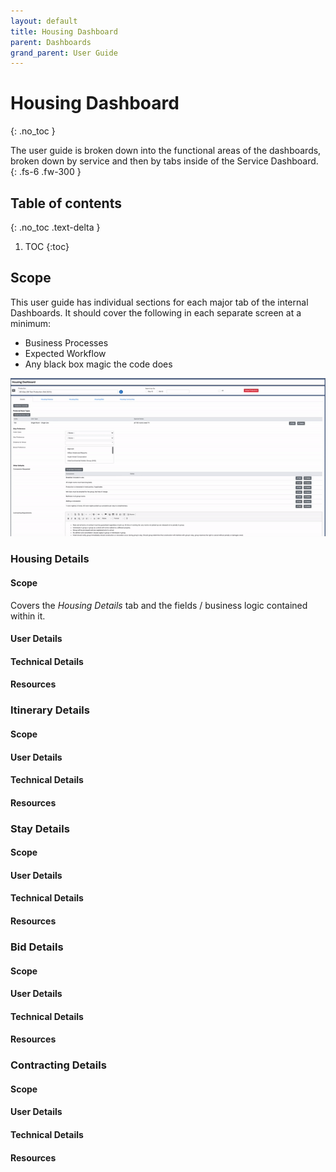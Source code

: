 ```yaml
---
layout: default
title: Housing Dashboard
parent: Dashboards
grand_parent: User Guide
---
```


# Housing Dashboard
{: .no_toc }


The user guide is broken down into the functional areas of the dashboards, broken down by service and then by tabs inside of the Service Dashboard.
{: .fs-6 .fw-300 }

## Table of contents
{: .no_toc .text-delta }

1. TOC
{:toc}

## Scope
This user guide has individual sections for each major tab of the internal Dashboards.  It should cover the following in each separate screen at a minimum:
- Business Processes
- Expected Workflow
- Any black box magic the code does

<img src="https://github.com/rr-salesforce/voyajerwiki/blob/main/assets/images/housing-details.gif"/>

### Housing Details
#### Scope
Covers the *Housing Details* tab and the fields / business logic contained within it.

#### User Details

#### Technical Details

#### Resources

### Itinerary Details
#### Scope
#### User Details
#### Technical Details
#### Resources
### Stay Details
#### Scope
#### User Details
#### Technical Details
#### Resources
### Bid Details
#### Scope
#### User Details
#### Technical Details
#### Resources
### Contracting Details
#### Scope
#### User Details
#### Technical Details
#### Resources